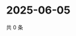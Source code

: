 # 2025-06-05

共 0 条

<!-- BEGIN ZHIHUVIDEO -->
<!-- 最后更新时间 Thu Jun 05 2025 21:26:44 GMT+0800 (China Standard Time) -->

<!-- END ZHIHUVIDEO -->
